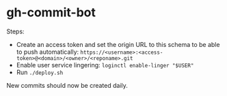 # gh-commit-bot

Steps:

- Create an access token and set the origin URL to this schema to be able to push automatically:
    `https://<username>:<access-token>@<domain>/<owner>/<reponame>.git`
- Enable user service lingering: `loginctl enable-linger "$USER"`
- Run `./deploy.sh`

New commits should now be created daily.
